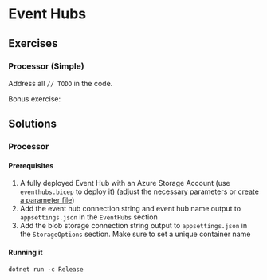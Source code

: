 # Event Hubs

## Exercises

### Processor (Simple)

Address all `// TODO` in the code.

Bonus exercise:

## Solutions

### Processor

#### Prerequisites

1. A fully deployed Event Hub with an Azure Storage Account (use `eventhubs.bicep` to deploy it) (adjust the necessary parameters or [create a parameter file](https://learn.microsoft.com/en-us/azure/azure-resource-manager/bicep/parameter-files))
1. Add the event hub connection string and event hub name output to `appsettings.json` in the `EventHubs` section
1. Add the blob storage connection string output to `appsettings.json` in the `StorageOptions` section. Make sure to set a unique container name

#### Running it

`dotnet run -c Release`